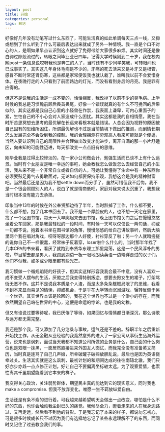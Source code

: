 ```yaml
---
layout: post
title: 开始
categories: personal
tags: 日记
---
```


好像好几年没有动笔写过什么东西了，可能生活真的如此单调每天三点一线，又抑或想到了什么听到了什么可最后表达出来就成了另外一种情境。我一直是个口不对心的人，是啊如果早点认识到这点就好了免得带给大家很多麻烦。其实时间还是像白驹过隙般流过的，转眼之间毕业业已四年，记得大学时候刚到二十岁，我在校内网post一条信息说哎呀我也是奔三的人了，当时还有不少同学笑我，可转眼间也已成事实了。其实这几年身体毛病是不少的，牙痛的死去活来又是补牙又是根管，感冒不断时常还胃伤寒，这些都是家常便饭我也就认栽了，谁叫我以前不会爱惜身体。在夜晚行走的人只看到了前面路边的灯光，而没有看到身后的月亮。我是罪有应得的。

但这不是说我的生活是一成不变的，恰恰相反，我改掉了以前不少的臭毛病。上学时候的我总是习惯瞻前顾后畏首畏尾，好像一个错误就真的有什么不可挽回的后果似的，其实这都是我自己心里的小怪兽在作祟，我表面上谦卑，可内心重面子的紧，生怕自己的不小心会对人家造成什么困扰。其实这都是我的自相情愿，我在当时所苦思冥想去思考的最优解在长远来看根本就是错误。人总会因为视野的原因被自己固有的思维所困住，所谓最优解也不过是当前情境下做出的推测，而剧情长期怎么发展完全不会受到我的控制。我的合理揣测在旁观高人看来可能就是个傻逼，当然人要认识到自己的局限性并合理做出改变才能进步，离开自满的那一小片舒适区，向未知的可能性迈进，每天都改变一点点旧有的思维。

刚毕业我是过得比较惨淡的，在一家小公司做会计，勉强生活而已谈不上有什么远景。当时有个女朋友是唯一幸运的事吧，她会教我怎么做饭怎么去经营自己的小生活，我从来不是一个非常自立或者自信的人，可她让我懂得了生命中有一种东西你必须要鼓足勇气去勇敢面对，无论如何都要保持乐观，我想这会是我的精神财富吧。当然最后还是因为我不想settle down而分手了，虽然可惜但我不后悔，我不是一个很会照顾别人的人，说白了就是情商低吧，家庭对我来说太沉重了，我想我当时根本没有能力去承担。

印象当中13年的时候在外公奉贤那边待了半年，当时辞掉了工作，什么都不要，什么都不想，抱了几本书回去了。我不是一个厚脸皮的人，也不想一天宅在家里，找了一个区图书馆，每天一大早爬起来去图书馆，晚上图书馆关门之后在慢慢悠悠坐着公车回家，那是我最轻松的一段时间，有时候一天可以仅仅说一两句话，抑或一句都不说，抱着本书坐在图书馆的角落，慢慢悠悠的给自己讲故事听，然后大脑里两个我在唱对角戏，哎呀呀那边那个人好傻，衬衫穿反了啦；另一个人就暗搓搓的说你自己不一样很蠢，经常袜子反着穿，loser啦什么什么的。当时那半年找了几本CPA的书来看，看厌了就跑到奉贤华东理工那里晃荡，这是一个民风淳朴的男校，举目望去都是男人，我跑到湖边一板一眼地朗读英语一边端详走过的汉子们，他们不似我，或多或少眼里都有些光芒。

我习惯做一个循规蹈矩的好孩子，但其实这样形容我我会最不中意，没有人喜欢一成不变受人摆布的生活，厌倦之后我变得特别叛逆，想要去掀女生的裙子，打架骂街无恶不作。这并不是说我本质是个人渣，而是太多条条框框局限了的思维，我看不到本来显而易见的情愫，抑或机会，于是乎在大学转而沉溺游戏，辗转反侧于另一个世界。其实世界本该是轮回的，我在这个世界也不过是一个渺小的存在，而我依然期望自己站在世界的中心，这便是命运的悖论，也是我的幼稚。

但又有谁说过要等待呢，我已厌倦了等待，如果回忆与情愫都日渐深沉，那么诗歌与远方都无需完整。

我还是那个我，可又添加了几分沧桑与事故，运气还是不差的。辞职半年之后重新开始找工作，从无金融从业经验的我竟然意外的进入了一家公司从事衍生品海外运营，说来也是讽刺，面试当天我都不知道公司所做的业务是什么，自己面的什么岗位也是双眼一抹黑，一面居然直接进来外国友人面试，而我完全没有准备英文简历，当时真是连骂了自己几声娘，所幸破罐子破摔放胆乱说，最后也是因为英语侥幸过关。生活其实就是这么讽刺，最初计划的和期间达成的往往南辕北辙，我们只好亦步亦趋一点点修正计划，好让自己不要偏离坐标轴太远，为了观察爱情，也索性离其千里期望能看到它本来的样子。

我变得关心政治，关注弱势群体，期望民主真的能达到它的现实意义，同时我也make a compromise. 但我不放弃变化，唯愿一生不羁放纵爱自由。

生活还是有条不紊的进行着，可我越来越希望明天会做出一点改变，哪怕是什么不好的东西，也许会触动我尘封已久的痛觉。我倾尽全力，瞪着走来的人在我身边路过，又再走远，然后看不到他的背影。于是我忘记了本来的样子，都说勿忘初心，可是很多时候成长只不过因为我们有选择地忘记了某些永远理解不了的东西，而同时又记住了过去教会我们的事。

